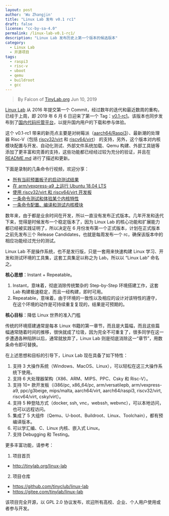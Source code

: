 ```yaml
---
layout: post
author: 'Wu Zhangjin'
title: "Linux Lab 发布 v0.1 rc1"
draft: false
license: "cc-by-sa-4.0"
permalink: /linux-lab-v0.1-rc1/
description: "Linux Lab 发布历史上第一个版本的候选版本"
category:
  - Linux Lab
  - 开源项目
tags:
  - raspi3
  - risc-v
  - uboot
  - qemu
  - buildroot
  - gcc
---
```


> By Falcon of [TinyLab.org][1]
> Jun 10, 2019

[Linux Lab](/linux-lab) 从 2016 年提交第一个 Commit，经过数年的迭代和最近数周的重构，已经于上周，即 2019 年 6 月 6 日迎来了第一个 Tag：[v0.1-rc1](https://github.com/tinyclub/linux-lab/commits/v0.1-rc1)。该版本也同步发布到了[国内代码托管平台](https://gitee.com/tinylab/linux-lab)，以提升国内用户的下载和参与体验。

这个 v0.1-rc1 带来的新亮点主要是对树莓派（[aarch64/Raspi3](https://github.com/tinyclub/linux-lab/tree/master/boards/aarch64/raspi3)）、最新潮的处理器 Risc-V（包括 [riscv32/virt](https://github.com/tinyclub/linux-lab/tree/master/boards/riscv32/virt) 和 [riscv64/virt](https://github.com/tinyclub/linux-lab/tree/master/boards/riscv64/virt)） 的支持，另外，这个版本对内核模块配置与开发、自动化测试、外部文件系统加载、Qemu 构建、外部工具链等添加了更丰富和完善的支持，这些功能都已经经过较为充分的验证，并且在 [README.md](https://github.com/tinyclub/linux-lab/blob/master/README.md) 进行了描述和更新。

下面是录制的几条命令行视频，欢迎分享：

- [所有当前预置板子的启动测试结果](http://showterm.io/8cd2babf19e0e4f90897e)
- [在 arm/vexpress-a9 上运行 Ubuntu 18.04 LTS](http://showterm.io/c351abb6b1967859b7061)
- [使用 riscv32/virt 和 riscv64/virt 开发板](http://showterm.io/37ce75e5f067be2cc017f)
- [一条命令测试和体验某个内核特性](http://showterm.io/7edd2e51e291eeca59018)
- [一条命令配置、编译和测试内核模块](http://showterm.io/26b78172aa926a316668d)

数年来，由于都是业余时间在开发，所以一直没有发布正式版本。几年开发和迭代下来，觉得是时候发布一个稳定版本了，因为 Linux Lab 的核心功能和扩展能力都已经被实践证明了，所以决定在 6 月份发布第一个正式版本，计划在正式版本之前先发布三个 Release Candidates，也就是每周发布一个 rc，确保该版本中的相应功能经过充分的测试。

Linux Lab 不是操作系统，也不是发行版，只是一套用来快速构建 Linux 学习、开发和测试环境的工具集，这套工具集足以称之为 Lab，所以以 “Linux Lab” 命名之。

**核心思想**：Instant + Repeatable。

1. Instant，意味着，彻底消除传统繁杂的 Step-by-Step 环境搭建工作，这套 Lab 构建极速稳定，而且一经构建，即时可用。
2. Repeatable，意味着，由于环境的一致性以及相应的设计对该特性的遵守，在这个环境的动作是可持续重复复现的，结果是可预期的。

**核心目标**：降低 Linux 世界的准入门槛

传统的环境搭建通常是每本 Linux 书籍的第一章节，而且是大篇幅，而且这些篇幅通常随着时间的推移，很快就成了垃圾，因为完全不可重复了，很多同学在这一步遭遇各种陷阱以后，通常就放弃了，Linux Lab 则是彻底消除这一“章节”，用数条命令即可替换。

在上述思想和目标的引导下，Linux Lab 现在具备了如下特性：

1. 支持 3 大操作系统（Windows、MacOS、Linux），可以轻松在这三大操作系统下使用。
2. 支持 6 大处理器架构（X86、ARM、MIPS、PPC、Csky 和 Risc-V）。
3. 支持 10+ 款开发板（i386/pc, x86_64/pc, arm/versatilepb, arm/vexpress-a9, ppc/g3beige, mips/malta, aarch64/virt, aarch64/raspi3, riscv32/virt, riscv64/virt, csky/virt）。
4. 支持 5 种登陆方式（docker, ssh, vnc，webssh, webvnc），可以本地访问，也可以远程访问。
5. 集成了 5 大组件（Qemu、U-boot、Buildroot、Linux、Toolchain），都有预编译版本。
6. 可以学汇编、C、Linux 内核、嵌入式 Linux。
7. 支持 Debugging 和 Testing。

更多丰富功能，请参考：

1. 项目首页
  - <http://tinylab.org/linux-lab>

2. 项目仓库
  - <https://github.com/tinyclub/linux-lab>
  - <https://gitee.com/tinylab/linux-lab>

该项目完全开源，以 GPL 2.0 协议发布，欢迎所有高校、企业、个人用户使用或者参与开发。

[1]: http://tinylab.org/
